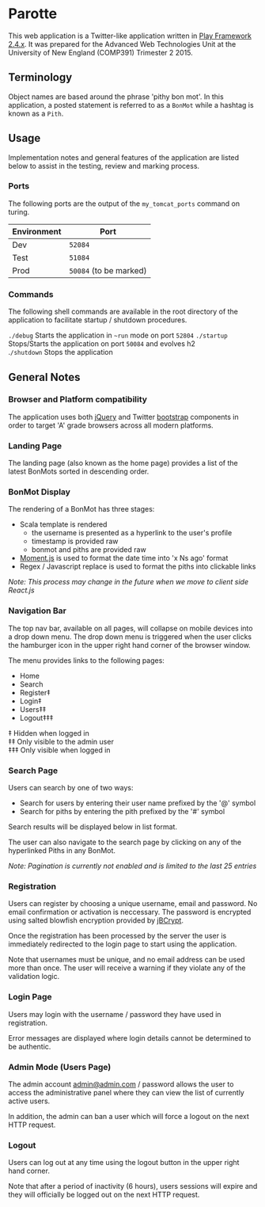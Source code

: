 # Parotte
This web application is a Twitter-like application written in [Play 
Framework 2.4.x](https://playframework.com).  It was prepared for the 
Advanced Web Technologies Unit at the University of New England (COMP391) 
Trimester 2 2015.

## Terminology
Object names are based around the phrase 'pithy bon mot'.  In this 
application, a posted statement is referred to as a `BonMot` while
a hashtag is known as a `Pith`.

## Usage
Implementation notes and general features of the application are listed
below to assist in the testing, review and marking process.

### Ports
The following ports are the output of the `my_tomcat_ports` command on 
turing.  

Environment | Port
------------|------------------------
Dev         |	`52084`   
Test        | `51084`    
Prod        |	`50084` (to be marked)  

### Commands
The following shell commands are available in the root directory of the 
application to facilitate startup / shutdown procedures.

`./debug`       Starts the application in `~run` mode on port `52804`
`./startup`	    Stops/Starts the application on port `50084` and evolves h2  
.`/shutdown`	  Stops the application  

## General Notes

### Browser and Platform compatibility
The application uses both [jQuery](https://jquery.com/) and Twitter 
[bootstrap](https://getbootstrap.com) components in order
to target 'A' grade browsers across all modern platforms.

### Landing Page
The landing page (also known as the home page) provides a list of the 
latest BonMots sorted in descending order.  

### BonMot Display
The rendering of a BonMot has three stages:

- Scala template is rendered 
  - the username is presented as a hyperlink to the user's profile
  - timestamp is provided raw
  - bonmot and piths are provided raw
- [Moment.js](https://momentjs.com) is used to format the date time into 'x Ns ago' format
- Regex / Javascript replace is used to format the piths into clickable links

_Note: This process may change in the future when we move to client side React.js_

### Navigation Bar 
The top nav bar, available on all pages, will collapse on mobile devices 
into a drop down menu.  The drop down menu is triggered when the user 
clicks the hamburger icon in the upper right hand corner of the browser window.

The menu provides links to the following pages:

- Home
- Search
- Register‡
- Login‡
- Users‡‡
- Logout‡‡‡ 

‡   Hidden when logged in  
‡‡  Only visible to the admin user  
‡‡‡ Only visible when logged in  

### Search Page
Users can search by one of two ways:

- Search for users by entering their user name prefixed by the '@' symbol
- Search for piths by entering the pith prefixed by the '#' symbol

Search results will be displayed below in list format.

The user can also navigate to the search page by clicking on any of the hyperlinked
Piths in any BonMot.

_Note: Pagination is currently not enabled and is limited to the last 25 entries_

### Registration
Users can register by choosing a unique username, email and password.  No email confirmation 
or activation is neccessary.  The password is encrypted using salted blowfish encryption 
provided by [jBCrypt](http://www.mindrot.org/projects/jBCrypt/).

Once the registration has been processed by the server the user is immediately 
redirected to the login page to 
start using the application.

Note that usernames must be unique, and no email address can be used more than once.  The user
will receive a warning if they violate any of the validation logic.

### Login Page
Users may login with the username / password they have used in registration.

Error messages are displayed where login details cannot be determined to be authentic.

### Admin Mode (Users Page)
The admin account admin@admin.com / password allows the user to access the 
administrative panel where they can view the list of currently active users.

In addition, the admin can ban a user which will force a logout on the next
HTTP request.

### Logout
Users can log out at any time using the logout button in the upper right hand corner.

Note that after a period of inactivity (6 hours), users sessions will expire and they will
officially be logged out on the next HTTP request.